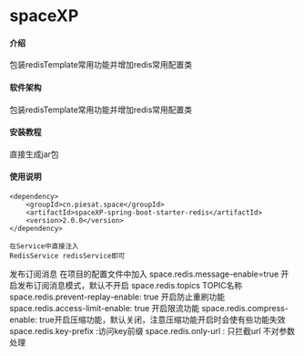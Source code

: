 # spaceXP

#### 介绍
包装redisTemplate常用功能并增加redis常用配置类

#### 软件架构
包装redisTemplate常用功能并增加redis常用配置类

#### 安装教程
直接生成jar包
#### 使用说明
    <dependency>
        <groupId>cn.piesat.space</groupId>
        <artifactId>spaceXP-spring-boot-starter-redis</artifactId>
        <version>2.0.0</version>
    </dependency>

    在Service中直接注入
    RedisService redisService即可 

发布订阅消息
在项目的配置文件中加入
space.redis.message-enable=true 开启发布订阅消息模式，默认不开启
space.redis.topics TOPIC名称
space.redis.prevent-replay-enable: true 开启防止重刷功能
space.redis.access-limit-enable: true 开启限流功能
space.redis.compress-enable: true开启压缩功能，默认关闭，注意压缩功能开启时会使有些功能失效
space.redis.key-prefix :访问key前缀
space.redis.only-url : 只拦截url 不对参数处理

